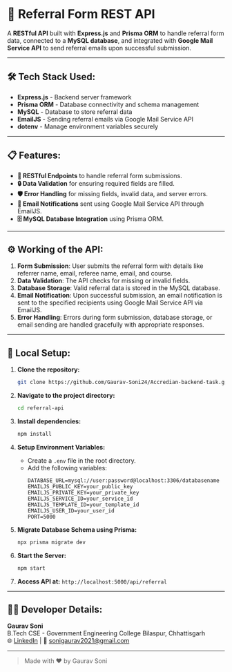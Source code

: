 # 🚀 **Referral Form REST API**

A **RESTful API** built with **Express.js** and **Prisma ORM** to handle referral form data, connected to a **MySQL database**, and integrated with **Google Mail Service API** to send referral emails upon successful submission.

---

## 🛠️ **Tech Stack Used:**

- **Express.js** - Backend server framework
- **Prisma ORM** - Database connectivity and schema management
- **MySQL** - Database to store referral data
- **EmailJS** - Sending referral emails via Google Mail Service API
- **dotenv** - Manage environment variables securely

---

## 📋 **Features:**

- **📄 RESTful Endpoints** to handle referral form submissions.
- **🔒 Data Validation** for ensuring required fields are filled.
- **🛡️ Error Handling** for missing fields, invalid data, and server errors.
- **📧 Email Notifications** sent using Google Mail Service API through EmailJS.
- **🗄️ MySQL Database Integration** using Prisma ORM.

---

## ⚙️ **Working of the API:**

1. **Form Submission**: User submits the referral form with details like referrer name, email, referee name, email, and course.
2. **Data Validation**: The API checks for missing or invalid fields.
3. **Database Storage**: Valid referral data is stored in the MySQL database.
4. **Email Notification**: Upon successful submission, an email notification is sent to the specified recipients using Google Mail Service API via EmailJS.
5. **Error Handling**: Errors during form submission, database storage, or email sending are handled gracefully with appropriate responses.

---

## 🏡 **Local Setup:**

1. **Clone the repository:**
   ```bash
   git clone https://github.com/Gaurav-Soni24/Accredian-backend-task.git
   ```

2. **Navigate to the project directory:**
   ```bash
   cd referral-api
   ```

3. **Install dependencies:**
   ```bash
   npm install
   ```

4. **Setup Environment Variables:**
   - Create a `.env` file in the root directory.
   - Add the following variables:
     ```env
     DATABASE_URL=mysql://user:password@localhost:3306/databasename
     EMAILJS_PUBLIC_KEY=your_public_key
     EMAILJS_PRIVATE_KEY=your_private_key
     EMAILJS_SERVICE_ID=your_service_id
     EMAILJS_TEMPLATE_ID=your_template_id
     EMAILJS_USER_ID=your_user_id
     PORT=5000
     ```

5. **Migrate Database Schema using Prisma:**
   ```bash
   npx prisma migrate dev
   ```

6. **Start the Server:**
   ```bash
   npm start
   ```

7. **Access API at:** `http://localhost:5000/api/referral`

---

## 👨‍💻 **Developer Details:**

**Gaurav Soni**  
B.Tech CSE - Government Engineering College Bilaspur, Chhattisgarh  
🌐 [LinkedIn](https://www.linkedin.com/in/gauravsoni24/) | 📧 sonigaurav2021@gmail.com

---

> Made with ❤️ by Gaurav Soni
